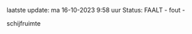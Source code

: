laatste update: 
ma 16-10-2023  9:58   uur 
Status: FAALT - fout - 
<div class="service R">schijfruimte</div>